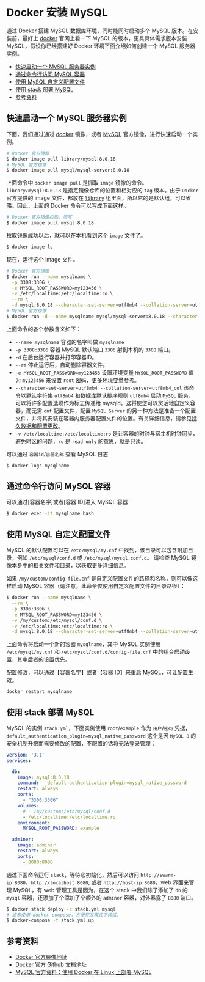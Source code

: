 Docker 安装 MySQL
===

通过 Docker 搭建 MySQL 数据库环境，同时能同时启动多个 MySQL 版本。在安装前，最好上 [docker](https://hub.docker.com/_/mysql) 官网上看一下 MySQL 的版本，更具具体需求版本安装 MySQL，假设你已经搭建好 Docker 环境下面介绍如何创建一个 MySQL 服务器实例。
<!-- TOC -->

- [快速启动一个 MySQL 服务器实例](#快速启动一个-mysql-服务器实例)
- [通过命令行访问 MySQL 容器](#通过命令行访问-mysql-容器)
- [使用 MySQL 自定义配置文件](#使用-mysql-自定义配置文件)
- [使用 stack 部署 MySQL](#使用-stack-部署-mysql)
- [参考资料](#参考资料)

<!-- /TOC -->
## 快速启动一个 MySQL 服务器实例

下面，我们通过通过 [docker](https://hub.docker.com/_/mysql) 镜像，或者 [MySQL](https://hub.docker.com/r/mysql/mysql-server) 官方镜像，进行快速启动一个实例。

```bash
# Docker 官方镜像
$ docker image pull library/mysql:8.0.18
# MySQL 官方镜像
$ docker image pull mysql/mysql-server:8.0.18
```

上面命令中 `docker image pull` 是抓取 `image` 镜像的命令。`library/mysql:8.0.18` 是指定镜像仓库的位置和相对应的 `tag` 版本。由于 `Docker` 官方提供的 image 文件，都放在 [`library`](https://hub.docker.com/r/library/) 组里面，所以它的是默认组，可以省略。因此，上面的 Docker 命令可以写成下面这样。

```bash
# Docker 官方镜像拉取，简写
$ docker image pull mysql:8.0.18
```

拉取镜像成功以后，就可以在本机看到这个 `image` 文件了。

```bash
$ docker image ls
```

现在，运行这个 image 文件。

```bash
# Docker 官方镜像
$ docker run --name mysqlname \
  -p 3308:3306 \
  -e MYSQL_ROOT_PASSWORD=my123456 \
  -v /etc/localtime:/etc/localtime:ro \
  --rm \
  -d mysql:8.0.18 --character-set-server=utf8mb4 --collation-server=utf8mb4_unicode_ci
# MySQL 官方镜像
$ docker run -d --name mysqlname mysql/mysql-server:8.0.18 --character-set-server=utf8mb4 --collation-server=utf8mb4_col
```

上面命令的各个参数含义如下：

- `--name mysqlname` 容器的名字叫做 `mysqlname`
- `-p 3308:3306` 容器 MySQL 默认端口 `3306` 射到本机的 `3308` 端口。
- `-d` 在后台运行容器并打印容器ID。
- `--rm` 停止运行后，自动删除容器文件。
- `-e MYSQL_ROOT_PASSWORD=my123456` 设置环境变量 `MYSQL_ROOT_PASSWORD` 值为 `my123456` 来设置 `root` 密码，[更多环境变量参考](https://dev.mysql.com/doc/refman/8.0/en/environment-variables.html)。
- `--character-set-server=utf8mb4 --collation-server=utf8mb4_col` 该命令以默认字符集 `utf8mb4` 和数据库默认排序规则 `utf8mb4` 启动 `MySQL` 服务，可以将许多配置选项作为标志传递给 mysqld。这将使您可以灵活地自定义容器，而无需 `cnf` 配置文件，配置 `MySQL Server` 的另一种方法是准备一个配置文件，并将其安装在容器内服务器配置文件的位置。有关详细信息，请参见[持久数据和配置更改](https://dev.mysql.com/doc/refman/8.0/en/docker-mysql-more-topics.html#docker-persisting-data-configuration)。
- `-v /etc/localtime:/etc/localtime:ro` 是让容器的时钟与宿主机时钟同步，避免时区的问题，`ro` 是 `read only` 的意思，就是只读。

可以通过 `容器id`/`容器名称` 查看 MySQL 日志

```bash
$ docker logs mysqlname
```

## 通过命令行访问 MySQL 容器

可以通过[容器名字]或者[容器 ID]进入 MySQL 容器

```bash
$ docker exec -it mysqlname bash
```

## 使用 MySQL 自定义配置文件

MySQL 的默认配置可以在 `/etc/mysql/my.cnf` 中找到，该目录可以包含附加目录，例如 `/etc/mysql/conf.d` 或 `/etc/mysql/mysql.conf.d`。 请检查 MySQL 镜像本身中的相关文件和目录，以获取更多详细信息。

如果 `/my/custom/config-file.cnf` 是自定义配置文件的路径和名称，则可以像这样启动 MySQL 容器（请注意，此命令仅使用自定义配置文件的目录路径）：

```bash
$ docker run --name mysqlname \
  --rm \
  -p 3306:3306 \
  -e MYSQL_ROOT_PASSWORD=my123456 \
  -v /my/custom:/etc/mysql/conf.d \
  -v /etc/localtime:/etc/localtime:ro \
  -d mysql:8.0.18 --character-set-server=utf8mb4 --collation-server=utf8mb4_unicode_ci
```

上面命令将启动一个新的容器 `mysqlname`，其中 MySQL 实例使用 `/etc/mysql/my.cnf` 和 `/etc/mysql/conf.d/config-file.cnf` 中的组合启动设置，其中后者的设置优先。

配置修改，可以通过【容器名字】或者【容器 ID】来重启 MySQL，可让配置生效。

```bash
docker restart mysqlname
```

## 使用 stack 部署 MySQL

MySQL 的实例 `stack.yml`，下面实例使用 `root`/`example` 作为 `用户`/`密码` 凭据，`default_authentication_plugin=mysql_native_password` 这个是因 `MySQL 8` 的安全机制升级而需要修改的配置，不配置的话将无法登录管理：

```yml
version: '3.1'
services:

  db:
    image: mysql:8.0.18
    command: --default-authentication-plugin=mysql_native_password
    restart: always
    ports:
      - "3306:3306"
    volumes:
      # - /my/custom:/etc/mysql/conf.d
      - /etc/localtime:/etc/localtime:ro
    environment:
      MYSQL_ROOT_PASSWORD: example

  adminer:
    image: adminer
    restart: always
    ports:
      - 8080:8080
```

通过下面命令运行 `stack`，等待它初始化，然后可以访问 `http://swarm-ip:8080`，`http://localhost:8080`, 或者 `http://host-ip:8080`，web 界面来管理 MySQL，有 web 管理工具是因为，在这个 stack 中我们除了添加了 `db` 的 `mysql` 容器，还添加了个添加了个额外的 `adminer` 容器，对外暴露了 `8080` 端口。

```bash
$ docker stack deploy -c stack.yml mysql
# 或者使用 docker-compose，方便开发模式下调试。
$ docker-compose -f stack.yml up
```

## 参考资料

- [Docker 官方镜像地址](https://hub.docker.com/_/mysql)
- [Docker 官方 Github 文档地址](https://github.com/docker-library/docs/tree/master/mysql)
- [MySQL 官方资料：使用 Docker 在 Linux 上部署 MySQL](https://dev.mysql.com/doc/refman/8.0/en/docker-mysql-more-topics.html)